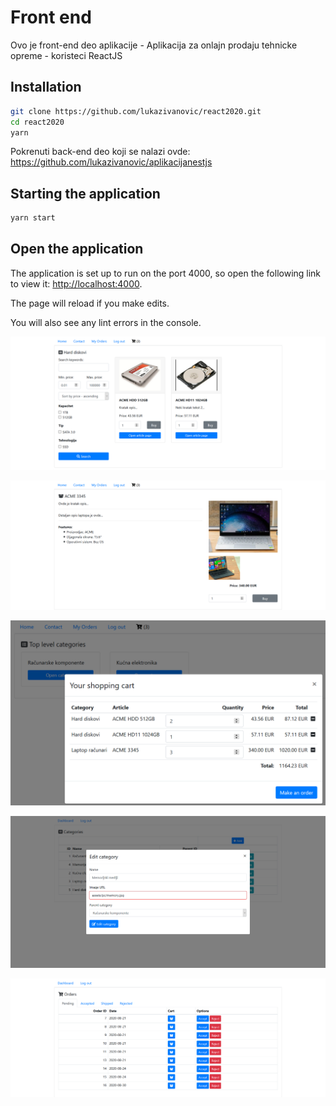 # Front end

Ovo je front-end deo aplikacije - Aplikacija za onlajn prodaju tehnicke opreme - koristeci ReactJS

## Installation

```sh
git clone https://github.com/lukazivanovic/react2020.git
cd react2020
yarn
```

Pokrenuti back-end deo koji se nalazi ovde: https://github.com/lukazivanovic/aplikacijanestjs

## Starting the application

```sh
yarn start
```

## Open the application

The application is set up to run on the port 4000, so open the following link to view it: [http://localhost:4000](http://localhost:4000).

The page will reload if you make edits.<br>

You will also see any lint errors in the console.

![Alt text](Screenshot-reactjs.png?raw=true "Optional Title")
 
![Alt text](Screenshot-reactjs2.png?raw=true "Optional Title")

![Alt text](Screenshot-reactjs3.png?raw=true "Optional Title")

![Alt text](Screenshot-reactjs4.png?raw=true "Optional Title")

![Alt text](Screenshot-reactjs5.png?raw=true "Optional Title")
